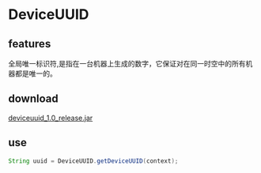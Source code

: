 # DeviceUUID
## features
全局唯一标识符,是指在一台机器上生成的数字，它保证对在同一时空中的所有机器都是唯一的。
## download
[deviceuuid_1.0_release.jar](https://raw.githubusercontent.com/latedkba/deviceuuid/master/output/deviceuuid_1.0_release.jar)
## use
``` java
String uuid = DeviceUUID.getDeviceUUID(context);
```
